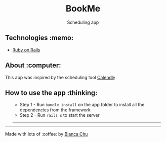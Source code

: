 <h1 align="center">BookMe</h1>

<p align="center">Scheduling app</p>

<h2 tabindex="-1" dir="auto">Technologies :memo:</h2>
<p>
<ul dir="auto">
<li><a href="https://rubyonrails.org" rel="nofollow" target="_blank">Ruby on Rails</a></li>
</ul>
</p>

<h2 tabindex="-1" dir="auto">About :computer:</h2>
<p>
  This app was inspired by the scheduling tool <a href = "https://calendly.com" rel="nofollow">Calendly</a> 
</p>

<h2 tabindex="-1" dir="auto">How to use the app :thinking:</h2>
<ul dir="auto">
<ul dir="auto">
<li>Step 1 - Run <code>bundle install</code> on the app folder to install all the dependencies from the framework </li>
<li>Step 2 - Run <code>rails s</code> to start the server</li>
</ul>
<hr>
</ul>
<hr>
<p dir="auto">Made with lots of :coffee: by <a href="https://www.linkedin.com/in/bianca-chu/" rel="nofollow" target="_blank">Bianca Chu</a>
